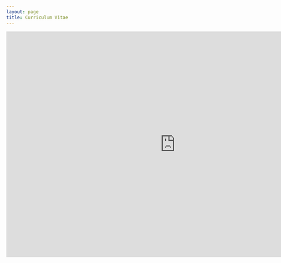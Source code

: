 ```yaml
---
layout: page
title: Curriculum Vitae
---
```


<embed src="https://tyleraclark.github.io/CV.pdf" width="900" height="600" 
 type="application/pdf">
